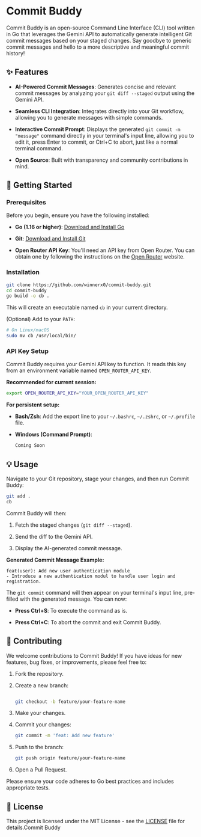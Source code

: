 # Commit Buddy

Commit Buddy is an open-source Command Line Interface (CLI) tool written in Go that leverages the Gemini API to automatically generate intelligent Git commit messages based on your staged changes. Say goodbye to generic commit messages and hello to a more descriptive and meaningful commit history!

## ✨ Features

* **AI-Powered Commit Messages**: Generates concise and relevant commit messages by analyzing your `git diff --staged` output using the Gemini API.

* **Seamless CLI Integration**: Integrates directly into your Git workflow, allowing you to generate messages with simple commands.

* **Interactive Commit Prompt**: Displays the generated `git commit -m "message"` command directly in your terminal's input line, allowing you to edit it, press Enter to commit, or Ctrl+C to abort, just like a normal terminal command.

* **Open Source**: Built with transparency and community contributions in mind.

## 🚀 Getting Started

### Prerequisites

Before you begin, ensure you have the following installed:

* **Go (1.16 or higher)**: [Download and Install Go](https://golang.org/dl/)

* **Git**: [Download and Install Git](https://git-scm.com/)

* **Open Router API Key**: You'll need an API key from Open Router. You can obtain one by following the instructions on the [Open Router](https://openrouter.com/) website.

### Installation

```bash
git clone https://github.com/winnerx0/commit-buddy.git
cd commit-buddy
go build -o cb .
```

This will create an executable named `cb` in your current directory.

(Optional) Add to your `PATH`:

```bash
# On Linux/macOS
sudo mv cb /usr/local/bin/
```

### API Key Setup

Commit Buddy requires your Gemini API key to function. It reads this key from an environment variable named `OPEN_ROUTER_API_KEY`.

**Recommended for current session:**

```bash
export OPEN_ROUTER_API_KEY="YOUR_OPEN_ROUTER_API_KEY"
```

**For persistent setup:**

* **Bash/Zsh**: Add the export line to your `~/.bashrc`, `~/.zshrc`, or `~/.profile` file.

* **Windows (Command Prompt)**:

  ```cmd
  Coming Soon
  ```

## 💡 Usage

Navigate to your Git repository, stage your changes, and then run Commit Buddy:

```bash
git add .
cb
```

Commit Buddy will then:

1. Fetch the staged changes (`git diff --staged`).

2. Send the diff to the Gemini API.

3. Display the AI-generated commit message.

**Generated Commit Message Example:**

```
feat(user): Add new user authentication module
- Introduce a new authentication modul to handle user login and registration.
```

The `git commit` command will then appear on your terminal's input line, pre-filled with the generated message. You can now:

* **Press Ctrl+S**: To execute the command as is.

* **Press Ctrl+C**: To abort the commit and exit Commit Buddy.

## 🤝 Contributing

We welcome contributions to Commit Buddy! If you have ideas for new features, bug fixes, or improvements, please feel free to:

1. Fork the repository.

2. Create a new branch:

   ```bash

   git checkout -b feature/your-feature-name

   ```

3. Make your changes.

4. Commit your changes:

   ```bash
   git commit -m 'feat: Add new feature'
   ```

5. Push to the branch:

   ```bash
   git push origin feature/your-feature-name
   ```

6. Open a Pull Request.

Please ensure your code adheres to Go best practices and includes appropriate tests.

## 📄 License

This project is licensed under the MIT License - see the [LICENSE](LICENSE) file for details.Commit Buddy
